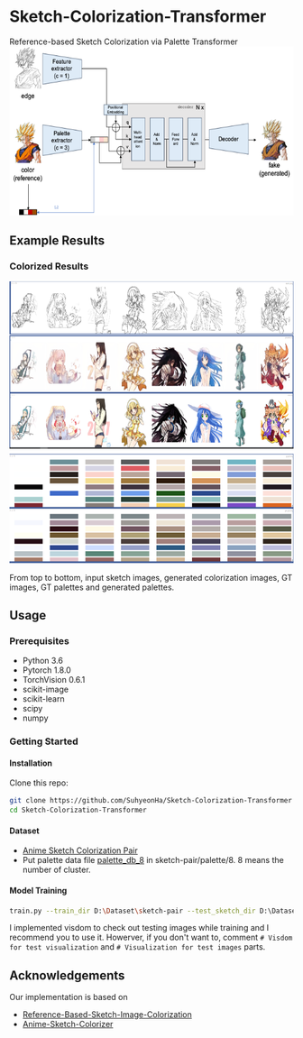 # Sketch-Colorization-Transformer
Reference-based Sketch Colorization via Palette Transformer
<img src="imgs/network.png" height="300"></img>

## Example Results
### Colorized Results
<img src="imgs/temp_results.png" height="500"></img>

From top to bottom, input sketch images, generated colorization images, GT images, GT palettes and generated palettes.

## Usage
### Prerequisites
- Python 3.6
- Pytorch 1.8.0
- TorchVision 0.6.1
- scikit-image
- scikit-learn
- scipy
- numpy

### Getting Started
#### Installation
Clone this repo:
```bash
git clone https://github.com/SuhyeonHa/Sketch-Colorization-Transformer
cd Sketch-Colorization-Transformer
```
#### Dataset
- [Anime Sketch Colorization Pair](https://www.kaggle.com/ktaebum/anime-sketch-colorization-pair)
- Put palette data file [palette_db_8](https://drive.google.com/file/d/1Y5A6L72Xv62bLoP_G1tqZ87JkMYrJ25o/view?usp=sharing) in sketch-pair/palette/8. 8 means the number of cluster.

#### Model Training
```bash
train.py --train_dir D:\Dataset\sketch-pair --test_sketch_dir D:\Dataset\sketch-pair/val --test_ref_dir D:\Dataset\sketch-pair/val
```
I implemented visdom to check out testing images while training and I recommend you to use it.
Howerver, if you don't want to, comment `# Visdom for test visualization` and `# Visualization for test images` parts.

## Acknowledgements
Our implementation is based on
- [Reference-Based-Sketch-Image-Colorization](https://github.com/UdonDa/Reference-Based-Sketch-Image-Colorization)
- [Anime-Sketch-Colorizer](https://github.com/delta6189/Anime-Sketch-Colorizer)
